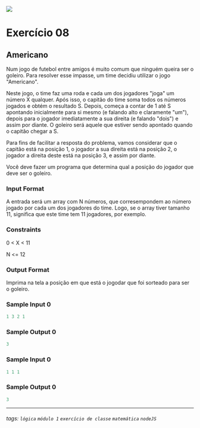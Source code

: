 ![](https://i.imgur.com/xG74tOh.png)

# Exercício 08

## Americano

Num jogo de futebol entre amigos é muito comum que ninguém queira ser o goleiro. Para resolver esse impasse, um time decidiu utilizar o jogo "Americano".

Neste jogo, o time faz uma roda e cada um dos jogadores "joga" um número X qualquer. Após isso, o capitão do time soma todos os números jogados e obtém o resultado S. Depois, começa a contar de 1 até S apontando inicialmente para si mesmo (e falando alto e claramente "um"), depois para o jogador imediatamente a sua direita (e falando "dois") e assim por diante. O goleiro será aquele que estiver sendo apontado quando o capitão chegar a S.

Para fins de facilitar a resposta do problema, vamos considerar que o capitão está na posição 1, o jogador a sua direita está na posição 2, o jogador a direita deste está na posição 3, e assim por diante.

Você deve fazer um programa que determina qual a posição do jogador que deve ser o goleiro.

### Input Format

A entrada será um array com N números, que corresempondem ao número jogado por cada um dos jogadores do time. Logo, se o array tiver tamanho 11, significa que este time tem 11 jogadores, por exemplo.

### Constraints

0 < X < 11

N <= 12

### Output Format

Imprima na tela a posição em que está o jogodar que foi sorteado para ser o goleiro.

### Sample Input 0

```javascript
1 3 2 1
```

### Sample Output 0

```javascript
3
```

### Sample Input 0

```javascript
1 1 1
```

### Sample Output 0

```javascript
3
```

---

###### tags: `lógica` `módulo 1` `exercício de classe` `matemática` `nodeJS`
